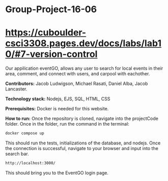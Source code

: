 # Group-Project-16-06

# https://cuboulder-csci3308.pages.dev/docs/labs/lab10/#7-version-control

Our appilication eventGO, allows any user to search for local events in their area, comment, and connect with users, and carpool with eachother. 

**Contributors:** Jacob Ludwigson, Michael Rasati, Daniel Alba, Jacob Lancaster.

**Technology stack:** Nodejs, EJS, SQL, HTML, CSS

**Prerequisites:** Docker is needed for this website.

**How to run:**
Once the repository is cloned, navigate into the projectCode folder. 
Once in the folder, run the command in the terminal:
```bash 
docker compose up
```
This should run the tests, initializations of the database, and nodejs. 
Once the connection is successful, navigate to your browser and input into the search bar. 
```bash
http://localhost:3000/
```
This should bring you to the EventGO login page. 


